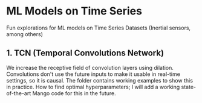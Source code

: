 # ML Models on Time Series
Fun explorations for ML models on Time Series Datasets (Inertial sensors, among others)

## 1. TCN (Temporal Convolutions Network)
We increase the receptive field of convolution layers using dilation. Convolutions don't use the future inputs to make it usable in real-time settings, so it is causal. The folder contains working examples to show this in practice. How to find optimal hyperparameters; I will add a working state-of-the-art Mango code for this in the future.

